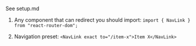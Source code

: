 See setup.md

1. Any component that can redirect you should import:
`import { NavLink } from "react-router-dom";`

2. Navigation preset:
`<NavLink exact to="/item-x">Item X</NavLink>`